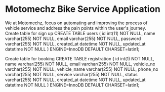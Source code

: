 # Motomechz Bike Service Application 
We at Motomechz, focus on automating and improving the process of vehicle service and address the pain points within the user's journey.
Create table for sign up
    CREATE TABLE users (
id int(11) NOT NULL, name varchar(255) NOT NULL, email varchar(255) NOT NULL, password varchar(255) NOT NULL, created_at datetime NOT NULL, updated_at datetime NOT NULL ) ENGINE=InnoDB DEFAULT CHARSET=latin1;

Create table for booking CREATE TABLE registration ( id int(1) NOT NULL, name varchar(255) NOT NULL, email varchar(255) NOT NULL, vehicle_no varchar(255) NOT NULL, vehicle_name varchar(255) NOT NULL, phone_no varchar(255) NOT NULL, service varchar(255) NOT NULL, status varchar(255) NOT NULL, created_at datetime NOT NULL, updated_at datetime NOT NULL ) ENGINE=InnoDB DEFAULT CHARSET=latin1;
